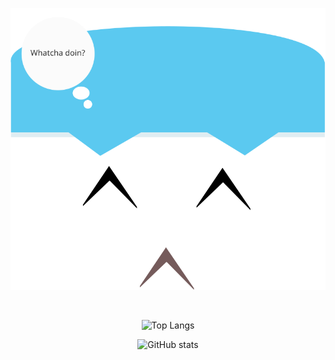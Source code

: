 
<p align="center"> 
  <img src="https://raw.githubusercontent.com/johnpaulgarcia/johnpaulgarcia/main/face.svg"/>
</p>

<br />
<div align="center"> 
  
![Top Langs](https://github-readme-stats.vercel.app/api/top-langs/?username=johnpaulgarcia&layout=default&theme=cobalt&hide=html&hide_border=true&card_width=900)
  

![GitHub stats](https://github-readme-stats.vercel.app/api?username=johnpaulgarcia&theme=cobalt&show_icons=true&count_private=true&hide_title=false&hide_border=false)
  
  </div>

